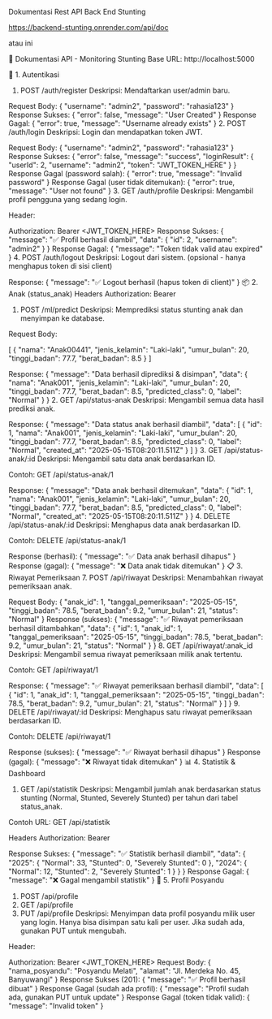 Dokumentasi Rest API Back End Stunting

https://backend-stunting.onrender.com/api/doc


atau ini

📘 Dokumentasi API - Monitoring Stunting
Base URL: http://localhost:5000

🔐 1. Autentikasi
1. POST /auth/register
Deskripsi: Mendaftarkan user/admin baru.

Request Body:
{
  "username": "admin2",
  "password": "rahasia123"
}
Response Sukses:
{
  "error": false,
  "message": "User Created"
}
Response Gagal:
{
  "error": true,
  "message": "Username already exists"
}
2. POST /auth/login
Deskripsi: Login dan mendapatkan token JWT.

Request Body:
{
  "username": "admin2",
  "password": "rahasia123"
}
Response Sukses:
{
  "error": false,
  "message": "success",
  "loginResult": {
    "userId": 2,
    "username": "admin2",
    "token": "JWT_TOKEN_HERE"
  }
}
Response Gagal (password salah):
{
  "error": true,
  "message": "Invalid password"
}
Response Gagal (user tidak ditemukan):
{
  "error": true,
  "message": "User not found"
}
3. GET /auth/profile
Deskripsi: Mengambil profil pengguna yang sedang login.

Header:

Authorization: Bearer <JWT_TOKEN_HERE>
Response Sukses:
{
  "message": "✅ Profil berhasil diambil",
  "data": {
    "id": 2,
    "username": "admin2"
  }
}
Response Gagal:
{
  "message": "Token tidak valid atau expired"
}
4. POST /auth/logout
Deskripsi: Logout dari sistem. (opsional - hanya menghapus token di sisi client)

Response:
{
  "message": "✅ Logout berhasil (hapus token di client)"
}
📦 2. Anak (status_anak)
Headers Authorization: Bearer

1. POST /ml/predict
Deskripsi: Memprediksi status stunting anak dan menyimpan ke database.

Request Body:
      
[
  {
    "nama": "Anak00441",
    "jenis_kelamin": "Laki-laki",
    "umur_bulan": 20,
    "tinggi_badan": 77.7,
    "berat_badan": 8.5
  }
]


Response:
{
  "message": "Data berhasil diprediksi & disimpan",
  "data": {
    "nama": "Anak001",
    "jenis_kelamin": "Laki-laki",
    "umur_bulan": 20,
    "tinggi_badan": 77.7,
    "berat_badan": 8.5,
    "predicted_class": 0,
    "label": "Normal"
  }
}
2. GET /api/status-anak
Deskripsi: Mengambil semua data hasil prediksi anak.

Response:
{
  "message": "Data status anak berhasil diambil",
  "data": [
    {
      "id": 1,
      "nama": "Anak001",
      "jenis_kelamin": "Laki-laki",
      "umur_bulan": 20,
      "tinggi_badan": 77.7,
      "berat_badan": 8.5,
      "predicted_class": 0,
      "label": "Normal",
      "created_at": "2025-05-15T08:20:11.511Z"
    }
  ]
}
3. GET /api/status-anak/:id
Deskripsi: Mengambil satu data anak berdasarkan ID.

Contoh:
GET /api/status-anak/1

Response:
{
  "message": "Data anak berhasil ditemukan",
  "data": {
    "id": 1,
    "nama": "Anak001",
    "jenis_kelamin": "Laki-laki",
    "umur_bulan": 20,
    "tinggi_badan": 77.7,
    "berat_badan": 8.5,
    "predicted_class": 0,
    "label": "Normal",
    "created_at": "2025-05-15T08:20:11.511Z"
  }
}
4. DELETE /api/status-anak/:id
Deskripsi: Menghapus data anak berdasarkan ID.

Contoh:
DELETE /api/status-anak/1

Response (berhasil):
{
  "message": "✅ Data anak berhasil dihapus"
}
Response (gagal):
{
  "message": "❌ Data anak tidak ditemukan"
}
📋 3. Riwayat Pemeriksaan
7. POST /api/riwayat
Deskripsi: Menambahkan riwayat pemeriksaan anak.

Request Body:
{
  "anak_id": 1,
  "tanggal_pemeriksaan": "2025-05-15",
  "tinggi_badan": 78.5,
  "berat_badan": 9.2,
  "umur_bulan": 21,
  "status": "Normal"
}
Response (sukses):
{
  "message": "✅ Riwayat pemeriksaan berhasil ditambahkan",
  "data": {
    "id": 1,
    "anak_id": 1,
    "tanggal_pemeriksaan": "2025-05-15",
    "tinggi_badan": 78.5,
    "berat_badan": 9.2,
    "umur_bulan": 21,
    "status": "Normal"
  }
}
8. GET /api/riwayat/:anak_id
Deskripsi: Mengambil semua riwayat pemeriksaan milik anak tertentu.

Contoh:
GET /api/riwayat/1

Response:
{
  "message": "✅ Riwayat pemeriksaan berhasil diambil",
  "data": [
    {
      "id": 1,
      "anak_id": 1,
      "tanggal_pemeriksaan": "2025-05-15",
      "tinggi_badan": 78.5,
      "berat_badan": 9.2,
      "umur_bulan": 21,
      "status": "Normal"
    }
  ]
}
9. DELETE /api/riwayat/:id
Deskripsi: Menghapus satu riwayat pemeriksaan berdasarkan ID.

Contoh:
DELETE /api/riwayat/1

Response (sukses):
{
  "message": "✅ Riwayat berhasil dihapus"
}
Response (gagal):
{
  "message": "❌ Riwayat tidak ditemukan"
}
📊 4. Statistik & Dashboard
1. GET /api/statistik
Deskripsi: Mengambil jumlah anak berdasarkan status stunting (Normal, Stunted, Severely Stunted) per tahun dari tabel status_anak.

Contoh URL:
GET /api/statistik

Headers Authorization: Bearer

Response Sukses:
{
  "message": "✅ Statistik berhasil diambil",
  "data": {
    "2025": {
      "Normal": 33,
      "Stunted": 0,
      "Severely Stunted": 0
    },
    "2024": {
      "Normal": 12,
      "Stunted": 2,
      "Severely Stunted": 1
    }
  }
}
Response Gagal:
{
  "message": "❌ Gagal mengambil statistik"
}
🏥 5. Profil Posyandu
1. POST /api/profile
2. GET /api/profile
3. PUT /api/profile
Deskripsi: Menyimpan data profil posyandu milik user yang login. Hanya bisa disimpan satu kali per user. Jika sudah ada, gunakan PUT untuk mengubah.

Header:

Authorization: Bearer <JWT_TOKEN_HERE>
Request Body:
{
  "nama_posyandu": "Posyandu Melati",
  "alamat": "Jl. Merdeka No. 45, Banyuwangi"
}
Response Sukses (201):
{
  "message": "✅ Profil berhasil dibuat"
}
Response Gagal (sudah ada profil):
{
  "message": "Profil sudah ada, gunakan PUT untuk update"
}
Response Gagal (token tidak valid):
{
  "message": "Invalid token"
}
